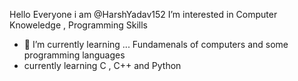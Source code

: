 Hello Everyone i am  @HarshYadav152
I’m interested in Computer Knoweledge , Programming Skills 
- 🌱 I’m currently learning ... Fundamenals of computers and some programming languages
- currently learning C , C++ and Python 
<!---
HarshYadav152/HarshYadav152 is a ✨ special ✨ repository because its `README.md` (this file) appears on your GitHub profile.
You can click the Preview link to take a look at your changes.
--->
